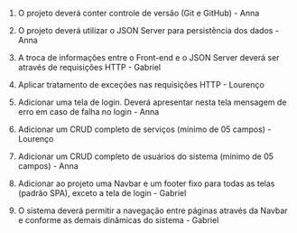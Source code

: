 1. O projeto deverá conter controle de versão (Git e GitHub) - Anna

2. O projeto deverá utilizar o JSON Server para persistência dos dados - Anna

3. A troca de informações entre o Front-end e o JSON Server deverá ser através de requisições HTTP - Gabriel

4. Aplicar tratamento de exceções nas requisições HTTP - Lourenço 

5. Adicionar uma tela de login. Deverá apresentar nesta tela mensagem de erro em caso de falha no login - Anna 

6. Adicionar um CRUD completo de serviços (mínimo de 05 campos) - Lourenço

7. Adicionar um CRUD completo de usuários do sistema (mínimo de 05 campos) - Anna

8. Adicionar ao projeto uma Navbar e um footer fixo para todas as telas (padrão SPA), exceto a tela de login - Gabriel 

9. O sistema deverá permitir a navegação entre páginas através da Navbar e conforme as demais dinâmicas do sistema - Gabriel 
